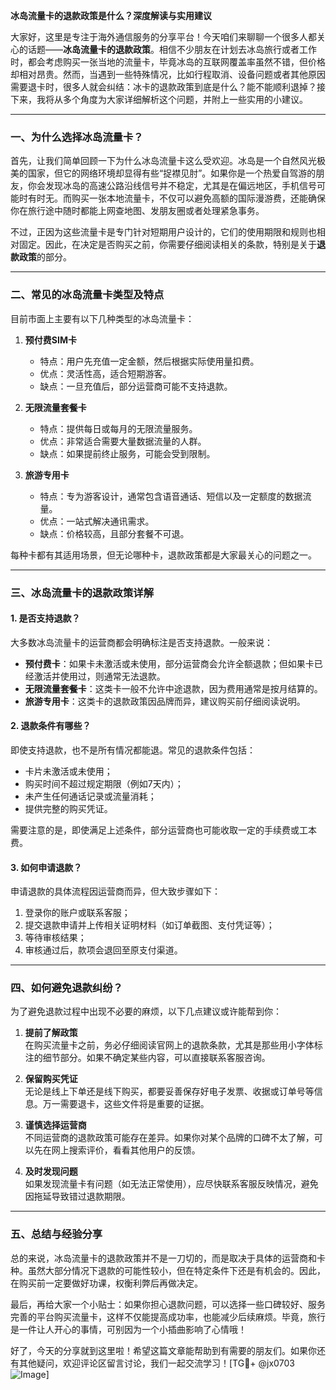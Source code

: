 **冰岛流量卡的退款政策是什么？深度解读与实用建议**

大家好，这里是专注于海外通信服务的分享平台！今天咱们来聊聊一个很多人都关心的话题——**冰岛流量卡的退款政策**。相信不少朋友在计划去冰岛旅行或者工作时，都会考虑购买一张当地的流量卡，毕竟冰岛的互联网覆盖率虽然不错，但价格却相对昂贵。然而，当遇到一些特殊情况，比如行程取消、设备问题或者其他原因需要退卡时，很多人就会纠结：冰卡的退款政策到底是什么？能不能顺利退掉？接下来，我将从多个角度为大家详细解析这个问题，并附上一些实用的小建议。

---

### **一、为什么选择冰岛流量卡？**

首先，让我们简单回顾一下为什么冰岛流量卡这么受欢迎。冰岛是一个自然风光极美的国家，但它的网络环境却显得有些“捉襟见肘”。如果你是一个热爱自驾游的朋友，你会发现冰岛的高速公路沿线信号并不稳定，尤其是在偏远地区，手机信号可能时有时无。而购买一张本地流量卡，不仅可以避免高额的国际漫游费，还能确保你在旅行途中随时都能上网查地图、发朋友圈或者处理紧急事务。

不过，正因为这些流量卡是专门针对短期用户设计的，它们的使用期限和规则也相对固定。因此，在决定是否购买之前，你需要仔细阅读相关的条款，特别是关于**退款政策**的部分。

---

### **二、常见的冰岛流量卡类型及特点**

目前市面上主要有以下几种类型的冰岛流量卡：

1. **预付费SIM卡**
   - 特点：用户先充值一定金额，然后根据实际使用量扣费。
   - 优点：灵活性高，适合短期游客。
   - 缺点：一旦充值后，部分运营商可能不支持退款。

2. **无限流量套餐卡**
   - 特点：提供每日或每月的无限流量服务。
   - 优点：非常适合需要大量数据流量的人群。
   - 缺点：如果提前终止服务，可能会受到限制。

3. **旅游专用卡**
   - 特点：专为游客设计，通常包含语音通话、短信以及一定额度的数据流量。
   - 优点：一站式解决通讯需求。
   - 缺点：价格较高，且部分套餐不可退。

每种卡都有其适用场景，但无论哪种卡，退款政策都是大家最关心的问题之一。

---

### **三、冰岛流量卡的退款政策详解**

#### **1. 是否支持退款？**
大多数冰岛流量卡的运营商都会明确标注是否支持退款。一般来说：
- **预付费卡**：如果卡未激活或未使用，部分运营商会允许全额退款；但如果卡已经激活并使用过，则通常无法退款。
- **无限流量套餐卡**：这类卡一般不允许中途退款，因为费用通常是按月结算的。
- **旅游专用卡**：这类卡的退款政策因品牌而异，建议购买前仔细阅读说明。

#### **2. 退款条件有哪些？**
即使支持退款，也不是所有情况都能退。常见的退款条件包括：
- 卡片未激活或未使用；
- 购买时间不超过规定期限（例如7天内）；
- 未产生任何通话记录或流量消耗；
- 提供完整的购买凭证。

需要注意的是，即使满足上述条件，部分运营商也可能收取一定的手续费或工本费。

#### **3. 如何申请退款？**
申请退款的具体流程因运营商而异，但大致步骤如下：
1. 登录你的账户或联系客服；
2. 提交退款申请并上传相关证明材料（如订单截图、支付凭证等）；
3. 等待审核结果；
4. 审核通过后，款项会退回至原支付渠道。

---

### **四、如何避免退款纠纷？**

为了避免退款过程中出现不必要的麻烦，以下几点建议或许能帮到你：

1. **提前了解政策**  
   在购买流量卡之前，务必仔细阅读官网上的退款条款，尤其是那些用小字体标注的细节部分。如果不确定某些内容，可以直接联系客服咨询。

2. **保留购买凭证**  
   无论是线上下单还是线下购买，都要妥善保存好电子发票、收据或订单号等信息。万一需要退卡，这些文件将是重要的证据。

3. **谨慎选择运营商**  
   不同运营商的退款政策可能存在差异。如果你对某个品牌的口碑不太了解，可以先在网上搜索评价，看看其他用户的反馈。

4. **及时发现问题**  
   如果发现流量卡有问题（如无法正常使用），应尽快联系客服反映情况，避免因拖延导致错过退款期限。

---

### **五、总结与经验分享**

总的来说，冰岛流量卡的退款政策并不是一刀切的，而是取决于具体的运营商和卡种。虽然大部分情况下退款的可能性较小，但在特定条件下还是有机会的。因此，在购买前一定要做好功课，权衡利弊后再做决定。

最后，再给大家一个小贴士：如果你担心退款问题，可以选择一些口碑较好、服务完善的平台购买流量卡，这样不仅能提高成功率，也能减少后续麻烦。毕竟，旅行是一件让人开心的事情，可别因为一个小插曲影响了心情哦！

好了，今天的分享就到这里啦！希望这篇文章能帮助到有需要的朋友们。如果你还有其他疑问，欢迎评论区留言讨论，我们一起交流学习！[TG💪+ @jx0703 ![Image](https://github.com/user-attachments/assets/dbca1d08-cadb-493c-b0ec-ad6f7a83f270)]